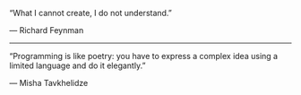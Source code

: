“What I cannot create, I do not understand.”

— Richard Feynman

<hr/>

“Programming is like poetry: you have to express a complex idea using a limited language and do it elegantly.”

— Misha Tavkhelidze
